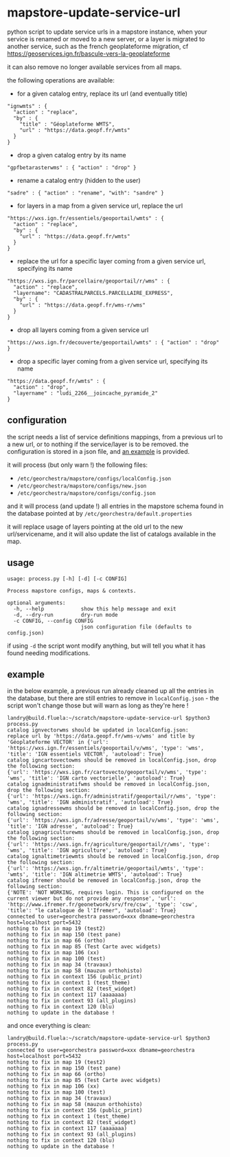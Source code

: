 # mapstore-update-service-url

python script to update service urls in a mapstore instance, when your service
is renamed or moved to a new server, or a layer is migrated to another service,
such as the french geoplateforme migration, cf
https://geoservices.ign.fr/bascule-vers-la-geoplateforme

it can also remove no longer available services from all maps.

the following operations are available:
- for a given catalog entry, replace its url (and eventually title)
```
"ignwmts" : {
  "action" : "replace",
  "by" : {
    "title" : "Géoplateforme WMTS",
    "url" : "https://data.geopf.fr/wmts"
  }
}
```
- drop a given catalog entry by its name
```
"gpfbetarasterwms" : { "action" : "drop" }
```
- rename a catalog entry (hidden to the user)
```
"sadre" : { "action" : "rename", "with": "sandre" }
```
- for layers in a map from a given service url, replace the url
```
"https://wxs.ign.fr/essentiels/geoportail/wmts" : {
  "action" : "replace",
  "by" : {
    "url" : "https://data.geopf.fr/wmts"
  }
}
```
- replace the url for a specific layer coming from a given service url, specifying its name
```
"https://wxs.ign.fr/parcellaire/geoportail/r/wms" : {
  "action" : "replace",
  "layername": "CADASTRALPARCELS.PARCELLAIRE_EXPRESS",
  "by" : {
    "url" : "https://data.geopf.fr/wms-r/wms"
  }
}
```
- drop all layers coming from a given service url
```
"https://wxs.ign.fr/decouverte/geoportail/wmts" : { "action" : "drop" }
```
- drop a specific layer coming from a given service url, specifying its name
```
"https://data.geopf.fr/wmts" : {
  "action" : "drop",
  "layername" : "ludi_2266__joincache_pyramide_2"
}
```

## configuration

the script needs a list of service definitions mappings, from a previous url to
a new url, or to nothing if the service/layer is to be removed. the
configuration is stored in a json file, and [an example](config.example.json)
is provided.

it will process (but only warn !) the following files:
- `/etc/georchestra/mapstore/configs/localConfig.json`
- `/etc/georchestra/mapstore/configs/new.json`
- `/etc/georchestra/mapstore/configs/config.json`

and it will process (and update !) all entries in the mapstore schema found in
the database pointed at by `/etc/georchestra/default.properties`

it will replace usage of layers pointing at the old url to the new
url/servicename, and it will also update the list of catalogs available in the
map.

## usage

```
usage: process.py [-h] [-d] [-c CONFIG]

Process mapstore configs, maps & contexts.

optional arguments:
  -h, --help            show this help message and exit
  -d, --dry-run         dry-run mode
  -c CONFIG, --config CONFIG
                        json configuration file (defaults to config.json)
```
if using `-d` the script wont modify anything, but will tell you what it has
found needing modifications.

## example

in the below example, a previous run already cleaned up all the entries in the
database, but there are still entries to remove in `localConfig.json` - the
script won't change those but will warn as long as they're here !
```
landry@build.fluela:~/scratch/mapstore-update-service-url $python3 process.py
catalog ignvectorwms should be updated in localConfig.json:
replace url by 'https://data.geopf.fr/wms-v/wms' and title by 'Géoplateforme VECTOR' in {'url': 'https://wxs.ign.fr/essentiels/geoportail/v/wms', 'type': 'wms', 'title': 'IGN essentiels VECTOR', 'autoload': True}
catalog igncartovectowms should be removed in localConfig.json, drop the following section:
{'url': 'https://wxs.ign.fr/cartovecto/geoportail/v/wms', 'type': 'wms', 'title': 'IGN carto vectorielle', 'autoload': True}
catalog ignadministratifwms should be removed in localConfig.json, drop the following section:
{'url': 'https://wxs.ign.fr/administratif/geoportail/r/wms', 'type': 'wms', 'title': 'IGN administratif', 'autoload': True}
catalog ignadressewms should be removed in localConfig.json, drop the following section:
{'url': 'https://wxs.ign.fr/adresse/geoportail/v/wms', 'type': 'wms', 'title': 'IGN adresse', 'autoload': True}
catalog ignagriculturewms should be removed in localConfig.json, drop the following section:
{'url': 'https://wxs.ign.fr/agriculture/geoportail/r/wms', 'type': 'wms', 'title': 'IGN agriculture', 'autoload': True}
catalog ignaltimetriewmts should be removed in localConfig.json, drop the following section:
{'url': 'https://wxs.ign.fr/altimetrie/geoportail/wmts', 'type': 'wmts', 'title': 'IGN altimetrie WMTS', 'autoload': True}
catalog ifremer should be removed in localConfig.json, drop the following section:
{'NOTE': 'NOT WORKING, requires login. This is configured on the current viewer but do not provide any response', 'url': 'http://www.ifremer.fr/geonetwork/srv/fre/csw', 'type': 'csw', 'title': "le catalogue de l'Ifremer", 'autoload': True}
connected to user=georchestra password=xxx dbname=georchestra host=localhost port=5432
nothing to fix in map 19 (test2)
nothing to fix in map 150 (test pane)
nothing to fix in map 66 (ortho)
nothing to fix in map 85 (Test Carte avec widgets)
nothing to fix in map 106 (xx)
nothing to fix in map 100 (test)
nothing to fix in map 34 (travaux)
nothing to fix in map 58 (mauzun orthohisto)
nothing to fix in context 156 (public_print)
nothing to fix in context 1 (test_theme)
nothing to fix in context 82 (test_widget)
nothing to fix in context 117 (aaaaaaa)
nothing to fix in context 93 (all_plugins)
nothing to fix in context 120 (blu)
nothing to update in the database !
```
and once everything is clean:
```
landry@build.fluela:~/scratch/mapstore-update-service-url $python3 process.py
connected to user=georchestra password=xxx dbname=georchestra host=localhost port=5432
nothing to fix in map 19 (test2)
nothing to fix in map 150 (test pane)
nothing to fix in map 66 (ortho)
nothing to fix in map 85 (Test Carte avec widgets)
nothing to fix in map 106 (xx)
nothing to fix in map 100 (test)
nothing to fix in map 34 (travaux)
nothing to fix in map 58 (mauzun orthohisto)
nothing to fix in context 156 (public_print)
nothing to fix in context 1 (test_theme)
nothing to fix in context 82 (test_widget)
nothing to fix in context 117 (aaaaaaa)
nothing to fix in context 93 (all_plugins)
nothing to fix in context 120 (blu)
nothing to update in the database !
```
